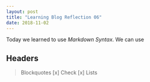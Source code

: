 ```yaml
---
layout: post
title: "Learning Blog Reflection 06"
date: 2018-11-02
---
```



Today we learned to use *Markdown Syntax*. We can use
## Headers
> Blockquotes
[x] Check
[x] Lists
